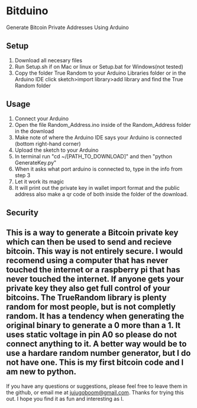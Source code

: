 Bitduino
========

Generate Bitcoin Private Addresses Using Arduino

Setup
-----
1) Download all necesary files
2) Run Setup.sh if on Mac or linux or Setup.bat for Windows(not tested)
3) Copy the folder True Random to your Arduino Libraries folder or in the Arduino IDE click sketch>import library>add library and find the True Random folder

Usage
------
1) Connect your Arduino
2) Open the file Random_Address.ino inside of the Random_Address folder in the download
3) Make note of where the Arduino IDE says your Arduino is connected (bottom right-hand corner)
4) Upload the sketch to your Arduino
5) In terminal run "cd ~/[PATH_TO_DOWNLOAD]" and then  "python GenerateKey.py"
6) When it asks what port arduino is connected to, type in the info from step 3
7) Let it work its magic
8) It will print out the private key in wallet import format and the public address also make a qr code of both inside the folder of the download.

Security
--------
This is a way to generate a Bitcoin private key which can then be used to send and recieve bitcoin. This way is not entirely secure. I would recomend using a computer that has never touched the internet or a raspberry pi that has never touched the internet. If anyone gets your private key they also get full control of your bitcoins. The TrueRandom library is plenty random for most people, but is not completly random. It has a tendency when generating the original binary to generate a 0 more than a 1. It uses static voltage in pin A0 so please do not connect anything to it. A better way would be to use a hardare random number generator, but I do not have one. This is my first bitcoin code and I am new to python.
-------------------------------------------------------------------------------------------------------------------

If you have any questions or suggestions, please feel free to leave them in the github, or email me at jujugoboom@gmail.com. Thanks for trying this out. I hope you find it as fun and interesting as I.
